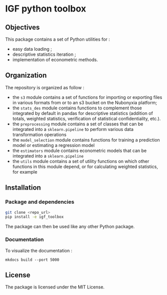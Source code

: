 # IGF python toolbox

## Objectives

This package contains a set of Python utilities for :

- easy data loading ;
- descriptive statistics iteration ;
- implementation of econometric methods.

## Organization

The repository is organized as follow :
- the `s3` module contains a set of functions for importing or exporting files in various formats from or to an s3 bucket on the Nubonyxia platform;
- the `stats_des` module contains functions to complement those integrated by default in pandas for descriptive statistics (addition of totals, weighted statistics, verification of statistical confidentiality, etc.).
- the `preprocessing` module contains a set of classes that can be integrated into a `sklearn.pipeline` to perform various data transformation operations
- the `model_selection` module contains functions for training a prediction model or estimating a regression model
- the `estimators` module contains  econometric models that can be integrated into a `sklearn.pipeline`
- the `utils` module contains  a set of utility functions on which other functions in this module depend, or for calculating weighted statistics, for example

## Installation

### Package and dependencies

```bash
git clone <repo_url>
pip install -e igf_toolbox
```

The package can then be used like any other Python package.

### Documentation

To visualize the documentation :

```
mkdocs build --port 5000
```

## License

The package is licensed under the MIT License.
